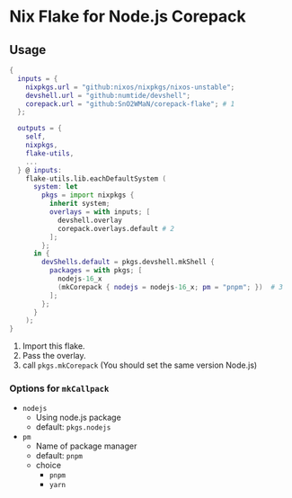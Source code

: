 # Nix Flake for Node.js Corepack

## Usage

```nix
{
  inputs = {
    nixpkgs.url = "github:nixos/nixpkgs/nixos-unstable";
    devshell.url = "github:numtide/devshell";
    corepack.url = "github:SnO2WMaN/corepack-flake"; # 1
  };

  outputs = {
    self,
    nixpkgs,
    flake-utils,
    ...
  } @ inputs:
    flake-utils.lib.eachDefaultSystem (
      system: let
        pkgs = import nixpkgs {
          inherit system;
          overlays = with inputs; [
            devshell.overlay
            corepack.overlays.default # 2
          ];
        };
      in {
        devShells.default = pkgs.devshell.mkShell {
          packages = with pkgs; [ 
            nodejs-16_x 
            (mkCorepack { nodejs = nodejs-16_x; pm = "pnpm"; })  # 3
          ];
        };
      }
    );
}
```

1. Import this flake.
2. Pass the overlay.
3. call `pkgs.mkCorepack` (You should set the same version Node.js)

### Options for `mkCallpack`

- `nodejs`
  - Using node.js package
  - default: `pkgs.nodejs`
- `pm`
  - Name of package manager
  - default: `pnpm`
  - choice
    - `pnpm`
    - `yarn`

